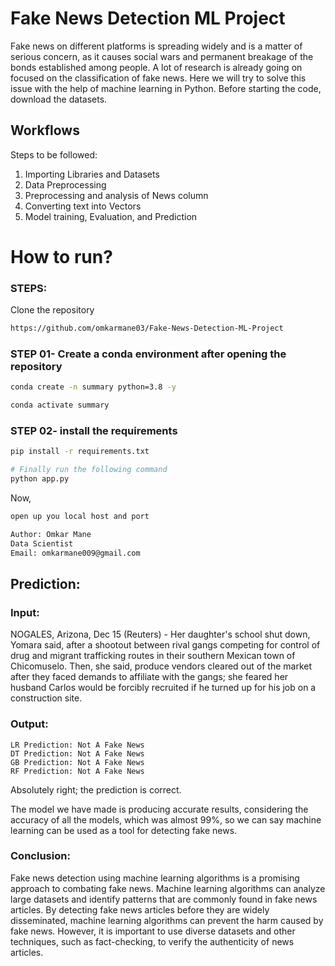 # Fake News Detection ML Project

Fake news on different platforms is spreading widely and is a matter of serious concern, as it causes social wars and permanent breakage of the bonds established among people. A lot of research is already going on focused on the classification of fake news.
Here we will try to solve this issue with the help of machine learning in Python.
Before starting the code, download the datasets.

## Workflows

Steps to be followed:
1. Importing Libraries and Datasets
2. Data Preprocessing
3. Preprocessing and analysis of News column
4. Converting text into Vectors
5. Model training, Evaluation, and Prediction


# How to run?
### STEPS:

Clone the repository

```bash
https://github.com/omkarmane03/Fake-News-Detection-ML-Project
```
### STEP 01- Create a conda environment after opening the repository

```bash
conda create -n summary python=3.8 -y
```

```bash
conda activate summary
```


### STEP 02- install the requirements
```bash
pip install -r requirements.txt
```


```bash
# Finally run the following command
python app.py
```

Now,
```bash
open up you local host and port
```


```bash
Author: Omkar Mane
Data Scientist
Email: omkarmane009@gmail.com

```
## Prediction:
### Input:
NOGALES, Arizona, Dec 15 (Reuters) - Her daughter's school shut down, Yomara said, after a shootout between rival gangs competing for control of drug and migrant trafficking routes in their southern Mexican town of Chicomuselo. Then, she said, produce vendors cleared out of the market after they faced demands to affiliate with the gangs; she feared her husband Carlos would be forcibly recruited if he turned up for his job on a construction site.

### Output:
    LR Prediction: Not A Fake News
    DT Prediction: Not A Fake News 
    GB Prediction: Not A Fake News 
    RF Prediction: Not A Fake News

Absolutely right; the prediction is correct.

The model we have made is producing accurate results, considering the accuracy of all the models, which was almost 99%, so we can say machine learning can be used as a tool for detecting fake news.


### Conclusion:
Fake news detection using machine learning algorithms is a promising approach to combating fake news. Machine learning algorithms can analyze large datasets and identify patterns that are commonly found in fake news articles. By detecting fake news articles before they are widely disseminated, machine learning algorithms can prevent the harm caused by fake news. However, it is important to use diverse datasets and other techniques, such as fact-checking, to verify the authenticity of news articles.